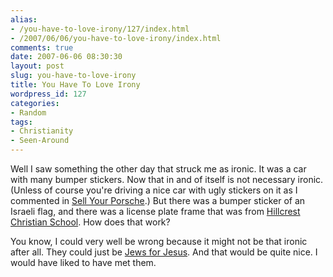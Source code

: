```yaml
---
alias:
- /you-have-to-love-irony/127/index.html
- /2007/06/06/you-have-to-love-irony/index.html
comments: true
date: 2007-06-06 08:30:30
layout: post
slug: you-have-to-love-irony
title: You Have To Love Irony
wordpress_id: 127
categories:
- Random
tags:
- Christianity
- Seen-Around
---
```


Well I saw something the other day that struck me as ironic.  It was a car with many bumper stickers.  Now that in and of itself is not necessary ironic.  (Unless of course you're driving a nice car with ugly stickers on it as I commented in [Sell Your Porsche](http://www.goingthewongway.com/2007/01/11/sell-your-porsche/).)  But there was a bumper sticker of an Israeli flag, and there was a license plate frame that was from [Hillcrest Christian School](http://www.hillcrestcs.org/).  How does that work?  

You know, I could very well be wrong because it might not be that ironic after all.  They could just be [Jews for Jesus](http://www.jewsforjesus.org/).  And that would be quite nice.  I would have liked to have met them.
